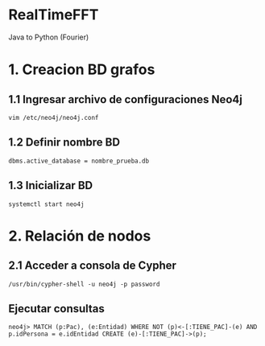 # RealTimeFFT
Java to Python (Fourier)


# 1. Creacion BD grafos

## 1.1 Ingresar archivo de configuraciones Neo4j
    vim /etc/neo4j/neo4j.conf

## 1.2 Definir nombre BD
    dbms.active_database = nombre_prueba.db
 
## 1.3 Inicializar BD
    systemctl start neo4j
    
    
# 2. Relación de nodos

## 2.1 Acceder a consola de Cypher
    /usr/bin/cypher-shell -u neo4j -p password
    
## Ejecutar consultas
    neo4j> MATCH (p:Pac), (e:Entidad) WHERE NOT (p)<-[:TIENE_PAC]-(e) AND p.idPersona = e.idEntidad CREATE (e)-[:TIENE_PAC]->(p);

    
